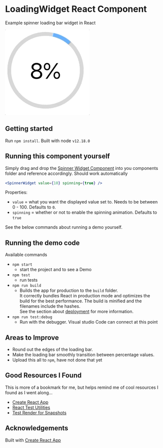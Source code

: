 # LoadingWidget React Component

Example spinner loading bar widget in React

<img src="imgs/loadingGif.gif"></img>

## Getting started

Run `npm install`. Built with node `v12.18.0`

## Running this component yourself

Simply drag and drop the [Spinner Widget Component](./src/components/SpinnerWidget) into you components folder and reference accordingly. Should work automatically

```jsx
<SpinnerWidget value={10} spinning={true} />
```

Properties:

- `value` = what you want the displayed value set to. Needs to be between 0 - 100. Defaults to `0`.
- `spinning` = whether or not to enable the spinning animation. Defaults to `true`

See the below commands about running a demo yourself.

## Running the demo code

Available commands

- `npm start`
  - start the project and to see a Demo
- `npm test`
  - run tests
- `npm run build`
  - Builds the app for production to the `build` folder.<br /> It correctly bundles React in production mode and optimizes the build for the best performance. The build is minified and the filenames include the hashes.<br /> See the section about [deployment](https://facebook.github.io/create-react-app/docs/deployment) for more information.
- `npm run test:debug`
  - Run with the debugger. Visual studio Code can connect at this point

## Areas to Improve

- Round out the edges of the loading bar.
- Make the loading bar smoothly transition between percentage values.
- Upload this all to `npm`, have not done that yet

## Good Resources I Found

This is more of a bookmark for me, but helps remind me of cool resources I found as I went along...

- [Create React App](https://create-react-app.dev/)
- [React Test Utilities](https://reactjs.org/docs/test-utils.html)
- [Test Render for Snapshots](https://reactjs.org/docs/test-renderer.html)

## Acknowledgements

Built with [Create React App](https://create-react-app.dev/)
